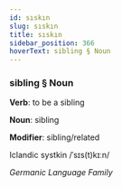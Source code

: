 ```yaml
---
id: sıskın
slug: sıskın
title: sıskın
sidebar_position: 366
hoverText: sibling § Noun
---
```


### sibling § Noun

**Verb**: to be a sibling

**Noun**: sibling

**Modifier**: sibling/related

Iclandic systkin /ˈsɪs(t)kɪːn/

*Germanic Language Family*